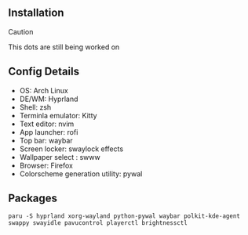 ## Installation

> [!CAUTION]
> This dots are still being worked on

## Config Details

-   OS: Arch Linux
-   DE/WM: Hyprland
-   Shell: zsh
-   Terminla emulator: Kitty
-   Text editor: nvim
-   App launcher: rofi
-   Top bar: waybar
-   Screen locker: swaylock effects
-   Wallpaper select : swww
-   Browser: Firefox
-   Colorscheme generation utility: pywal

## Packages

```
paru -S hyprland xorg-wayland python-pywal waybar polkit-kde-agent swappy swayidle pavucontrol playerctl brightnessctl
```

